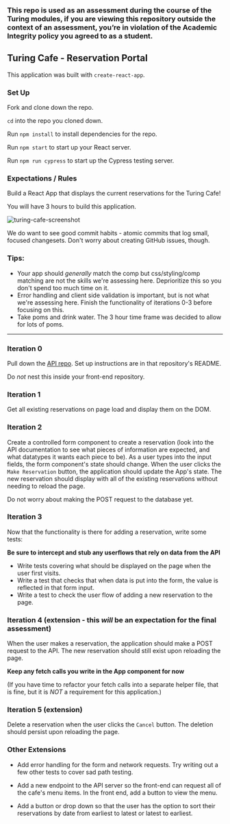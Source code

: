 ### This repo is used as an assessment during the course of the Turing modules, if you are viewing this repository outside the context of an assessment, you’re in violation of the Academic Integrity policy you agreed to as a student.

## Turing Cafe - Reservation Portal

This application was built with `create-react-app`.

### Set Up

Fork and clone down the repo.

<!-- On GitHub, create a new, empty repository and name it something like 'turing-cafe-fe'.

By the end of the assessment, update the current remote (origin) and point it at the new URL of the repository you just created on GitHub. You can read how to do this [here](https://help.github.com/en/articles/changing-a-remotes-url). Once you've updated the remote, you should be able to push up to that repo after you have at least one commit.
 -->
`cd` into the repo you cloned down. 
 
Run `npm install` to install dependencies for the repo.

Run `npm start` to start up your React server.

Run `npm run cypress` to start up the Cypress testing server.

### Expectations / Rules

Build a React App that displays the current reservations for the Turing Cafe!

You will have 3 hours to build this application.

![turing-cafe-screenshot](https://user-images.githubusercontent.com/20754511/57332366-dbd59d00-70d7-11e9-9de6-967d7aca98a4.png)

We do want to see good commit habits - atomic commits that log small, focused changesets. Don't worry about creating GitHub issues, though.

### Tips:
- Your app should _generally_ match the comp but css/styling/comp matching are not the skills we're assessing here.  Deprioritize this so you don't spend too much time on it.
- Error handling and client side validation is important, but is not what we're assessing here. Finish the functionality of iterations 0-3 before focusing on this.
- Take poms and drink water. The 3 hour time frame was decided to allow for lots of poms.

***************************************

### Iteration 0

Pull down the [API repo](https://github.com/turingschool-examples/turing-cafe-api). Set up instructions are in that repository's README.

Do *not* nest this inside your front-end repository.

### Iteration 1

Get all existing reservations on page load and display them on the DOM.

### Iteration 2

Create a controlled form component to create a reservation (look into the API documentation to see what pieces of information are expected, and what datatypes it wants each piece to be). As a user types into the input fields, the form component's state should change.  When the user clicks the `Make Reservation` button, the application should update the App's state.  The new reservation should display with all of the existing reservations without needing to reload the page. 

Do not worry about making the POST request to the database yet.

### Iteration 3

Now that the functionality is there for adding a reservation, write some tests:

**Be sure to intercept and stub any userflows that rely on data from the API**
* Write tests covering what should be displayed on the page when the user first visits.
* Write a test that checks that when data is put into the form, the value is reflected in that form input.
* Write a test to check the user flow of adding a new reservation to the page.

### Iteration 4 (extension - this _will_ be an expectation for the final assessment)

When the user makes a reservation, the application should make a POST request to the API. The new reservation should still exist upon reloading the page.

**Keep any fetch calls you write in the App component for now**

(If you have time to refactor your fetch calls into a separate helper file, that is fine, but it is *NOT* a requirement for this application.)

### Iteration 5 (extension)

Delete a reservation when the user clicks the `Cancel` button.  The deletion should persist upon reloading the page.

### Other Extensions

* Add error handling for the form and network requests. Try writing out a few other tests to cover sad path testing.

* Add a new endpoint to the API server so the front-end can request all of the cafe's menu items. In the front end, add a button to view the menu.

* Add a button or drop down so that the user has the option to sort their reservations by date from earliest to latest or latest to earliest.

